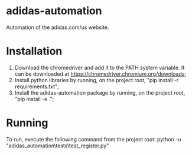 # adidas-automation
Automation of the adidas.com/us website.

# Installation
1. Download the chromedriver and add it to the PATH system variable. 
It can be downloaded at https://chromedriver.chromium.org/downloads;
2. Install python libraries by running, on the project root, 
"pip install -r requirements.txt";
3. Install the adidas-automation package by running, on the project root, 
"pip install -e .";

# Running
To run, execute the following command from the project root: 
python -u "adidas_automation\tests\test_register.py"

